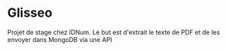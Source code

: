 # Glisseo
Projet de stage chez IDNum. Le but est d'extrait le texte de PDF et de les envoyer dans MongoDB via une API
